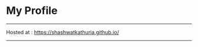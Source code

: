 # My Profile
-------------------

Hosted at : https://shashwatkathuria.github.io/

-------------------
